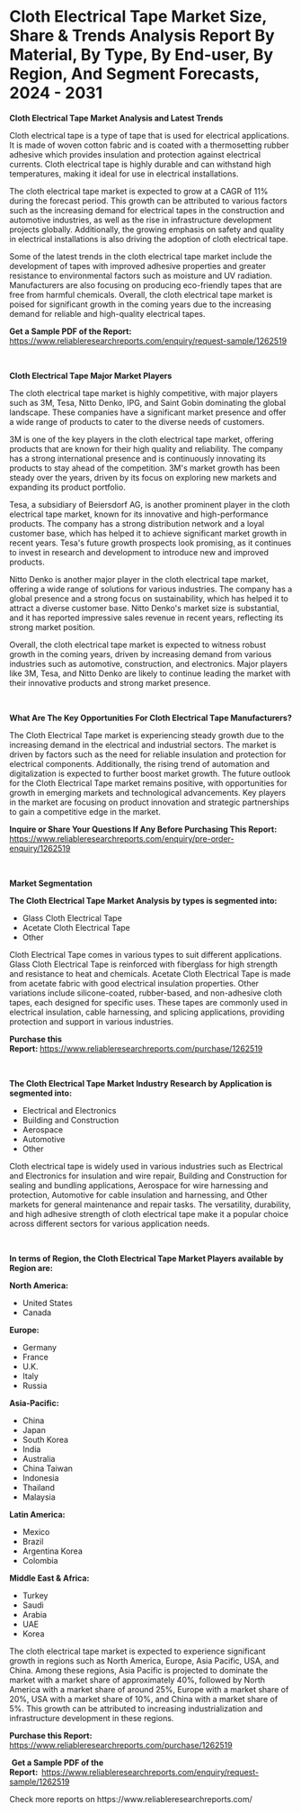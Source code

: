 <p><h1>Cloth Electrical Tape Market Size, Share & Trends Analysis Report By Material, By Type, By End-user, By Region, And Segment Forecasts, 2024 - 2031</h1></p><p><strong>Cloth Electrical Tape Market Analysis and Latest Trends</strong></p>
<p><p>Cloth electrical tape is a type of tape that is used for electrical applications. It is made of woven cotton fabric and is coated with a thermosetting rubber adhesive which provides insulation and protection against electrical currents. Cloth electrical tape is highly durable and can withstand high temperatures, making it ideal for use in electrical installations.</p><p>The cloth electrical tape market is expected to grow at a CAGR of 11% during the forecast period. This growth can be attributed to various factors such as the increasing demand for electrical tapes in the construction and automotive industries, as well as the rise in infrastructure development projects globally. Additionally, the growing emphasis on safety and quality in electrical installations is also driving the adoption of cloth electrical tape.</p><p>Some of the latest trends in the cloth electrical tape market include the development of tapes with improved adhesive properties and greater resistance to environmental factors such as moisture and UV radiation. Manufacturers are also focusing on producing eco-friendly tapes that are free from harmful chemicals. Overall, the cloth electrical tape market is poised for significant growth in the coming years due to the increasing demand for reliable and high-quality electrical tapes.</p></p>
<p><strong>Get a Sample PDF of the Report:&nbsp;</strong> <a href="https://www.reliableresearchreports.com/enquiry/request-sample/1262519">https://www.reliableresearchreports.com/enquiry/request-sample/1262519</a></p>
<p>&nbsp;</p>
<p><strong>Cloth Electrical Tape Major Market Players</strong></p>
<p><p>The cloth electrical tape market is highly competitive, with major players such as 3M, Tesa, Nitto Denko, IPG, and Saint Gobin dominating the global landscape. These companies have a significant market presence and offer a wide range of products to cater to the diverse needs of customers.</p><p>3M is one of the key players in the cloth electrical tape market, offering products that are known for their high quality and reliability. The company has a strong international presence and is continuously innovating its products to stay ahead of the competition. 3M's market growth has been steady over the years, driven by its focus on exploring new markets and expanding its product portfolio.</p><p>Tesa, a subsidiary of Beiersdorf AG, is another prominent player in the cloth electrical tape market, known for its innovative and high-performance products. The company has a strong distribution network and a loyal customer base, which has helped it to achieve significant market growth in recent years. Tesa's future growth prospects look promising, as it continues to invest in research and development to introduce new and improved products.</p><p>Nitto Denko is another major player in the cloth electrical tape market, offering a wide range of solutions for various industries. The company has a global presence and a strong focus on sustainability, which has helped it to attract a diverse customer base. Nitto Denko's market size is substantial, and it has reported impressive sales revenue in recent years, reflecting its strong market position.</p><p>Overall, the cloth electrical tape market is expected to witness robust growth in the coming years, driven by increasing demand from various industries such as automotive, construction, and electronics. Major players like 3M, Tesa, and Nitto Denko are likely to continue leading the market with their innovative products and strong market presence.</p></p>
<p>&nbsp;</p>
<p><strong>What Are The Key Opportunities For Cloth Electrical Tape Manufacturers?</strong></p>
<p><p>The Cloth Electrical Tape market is experiencing steady growth due to the increasing demand in the electrical and industrial sectors. The market is driven by factors such as the need for reliable insulation and protection for electrical components. Additionally, the rising trend of automation and digitalization is expected to further boost market growth. The future outlook for the Cloth Electrical Tape market remains positive, with opportunities for growth in emerging markets and technological advancements. Key players in the market are focusing on product innovation and strategic partnerships to gain a competitive edge in the market.</p></p>
<p><strong>Inquire or Share Your Questions If Any Before Purchasing This Report:</strong> <a href="https://www.reliableresearchreports.com/enquiry/pre-order-enquiry/1262519">https://www.reliableresearchreports.com/enquiry/pre-order-enquiry/1262519</a></p>
<p>&nbsp;</p>
<p><strong>Market Segmentation</strong></p>
<p><strong>The Cloth Electrical Tape Market Analysis by types is segmented into:</strong></p>
<p><ul><li>Glass Cloth Electrical Tape</li><li>Acetate Cloth Electrical Tape</li><li>Other</li></ul></p>
<p><p>Cloth Electrical Tape comes in various types to suit different applications. Glass Cloth Electrical Tape is reinforced with fiberglass for high strength and resistance to heat and chemicals. Acetate Cloth Electrical Tape is made from acetate fabric with good electrical insulation properties. Other variations include silicone-coated, rubber-based, and non-adhesive cloth tapes, each designed for specific uses. These tapes are commonly used in electrical insulation, cable harnessing, and splicing applications, providing protection and support in various industries.</p></p>
<p><strong>Purchase this Report:&nbsp;</strong><a href="https://www.reliableresearchreports.com/purchase/1262519">https://www.reliableresearchreports.com/purchase/1262519</a></p>
<p>&nbsp;</p>
<p><strong>The Cloth Electrical Tape Market Industry Research by Application is segmented into:</strong></p>
<p><ul><li>Electrical and Electronics</li><li>Building and Construction</li><li>Aerospace</li><li>Automotive</li><li>Other</li></ul></p>
<p><p>Cloth electrical tape is widely used in various industries such as Electrical and Electronics for insulation and wire repair, Building and Construction for sealing and bundling applications, Aerospace for wire harnessing and protection, Automotive for cable insulation and harnessing, and Other markets for general maintenance and repair tasks. The versatility, durability, and high adhesive strength of cloth electrical tape make it a popular choice across different sectors for various application needs.</p></p>
<p>&nbsp;</p>
<p><strong>In terms of Region, the Cloth Electrical Tape Market Players available by Region are:</strong></p>
<p>
    <p> <strong> North America: </strong>
        <ul>
            <li>United States</li>
            <li>Canada</li>
        </ul>
        </p> 
    <p> <strong> Europe: </strong>
        <ul>
            <li>Germany</li>
            <li>France</li>
            <li>U.K.</li>
            <li>Italy</li>
            <li>Russia</li>
        </ul>
        </p> 
    <p> <strong> Asia-Pacific: </strong>
        <ul>
            <li>China</li>
            <li>Japan</li>
            <li>South Korea</li>
            <li>India</li>
            <li>Australia</li>
            <li>China Taiwan</li>
            <li>Indonesia</li>
            <li>Thailand</li>
            <li>Malaysia</li>
        </ul>
        </p> 
    <p> <strong> Latin America: </strong>
        <ul>
            <li>Mexico</li>
            <li>Brazil</li>
            <li>Argentina Korea</li>
            <li>Colombia</li>
        </ul>
        </p> 
    <p> <strong> Middle East & Africa: </strong>
        <ul>
            <li>Turkey</li>
            <li>Saudi</li>
            <li>Arabia</li>
            <li>UAE</li>
            <li>Korea</li>
        </ul>
    </p>
    </p>
<p><p>The cloth electrical tape market is expected to experience significant growth in regions such as North America, Europe, Asia Pacific, USA, and China. Among these regions, Asia Pacific is projected to dominate the market with a market share of approximately 40%, followed by North America with a market share of around 25%, Europe with a market share of 20%, USA with a market share of 10%, and China with a market share of 5%. This growth can be attributed to increasing industrialization and infrastructure development in these regions.</p></p>
<p><strong>Purchase this Report: </strong><a href="https://www.reliableresearchreports.com/purchase/1262519">https://www.reliableresearchreports.com/purchase/1262519</a></p>
<p>&nbsp;<strong>Get a Sample PDF of the Report:&nbsp;&nbsp;</strong><a href="https://www.reliableresearchreports.com/enquiry/request-sample/1262519">https://www.reliableresearchreports.com/enquiry/request-sample/1262519</a></p>
<p><strong></strong></p>
<p>Check more reports on https://www.reliableresearchreports.com/</p>